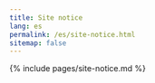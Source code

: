 ```yaml
---
title: Site notice
lang: es
permalink: /es/site-notice.html
sitemap: false
---
```


{% include pages/site-notice.md %}
 
